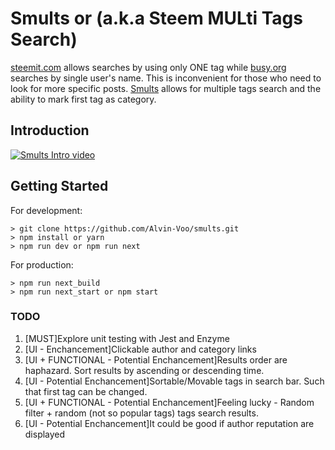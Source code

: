 # Smults or (a.k.a Steem MULti Tags Search)

[steemit.com](https://steemit.com) allows searches by using only ONE tag while [busy.org](https://busy.org/) searches by single user's name. This is inconvenient for those who need to look for more specific posts. [Smults](https://smults-search.appspot.com) allows for multiple tags search and the ability to mark first tag as category.

## Introduction
[![Smults Intro video](https://github.com/Alvin-Voo/smults/blob/master/Screenshot1.jpg)](http://www.youtube.com/watch?v=SWYt4bGmN7w)

## Getting Started
For development:

```
> git clone https://github.com/Alvin-Voo/smults.git
> npm install or yarn
> npm run dev or npm run next

```
For production:

```
> npm run next_build
> npm run next_start or npm start
```

### TODO
1. [MUST]Explore unit testing with Jest and Enzyme
2. [UI - Enchancement]Clickable author and category links
3. [UI + FUNCTIONAL - Potential Enchancement]Results order are haphazard. Sort results by ascending or descending time.
4. [UI - Potential Enchancement]Sortable/Movable tags in search bar. Such that first tag can be changed.
5. [UI + FUNCTIONAL - Potential Enchancement]Feeling lucky - Random filter + random (not so popular tags) tags search results.
6. [UI - Potential Enchancement]It could be good if author reputation are displayed
